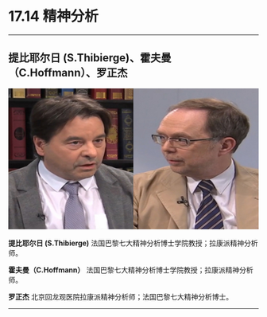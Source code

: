 # 17.14 精神分析

---

## 提比耶尔日 (S.Thibierge)、霍夫曼（C.Hoffmann）、罗正杰

![1683954935559](image/c17_014/1683954935559.png)

**提比耶尔日 (S.Thibierge)**
法国巴黎七大精神分析博士学院教授；拉康派精神分析师。

**霍夫曼（C.Hoffmann）**
法国巴黎七大精神分析博士学院教授；拉康派精神分析师。

**罗正杰**
北京回龙观医院拉康派精神分析师；法国巴黎七大精神分析博士。

---
